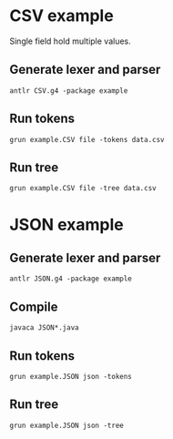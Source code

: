 # CSV example
Single field hold multiple values.

## Generate lexer and parser
```shell
antlr CSV.g4 -package example
```

## Run tokens
```shell
grun example.CSV file -tokens data.csv
```

## Run tree
```shell
grun example.CSV file -tree data.csv
```
# JSON example
## Generate lexer and parser
```shell
antlr JSON.g4 -package example
```

## Compile
```shell
javaca JSON*.java 
```

## Run tokens
```shell
grun example.JSON json -tokens
```

## Run tree
```shell
grun example.JSON json -tree
```
